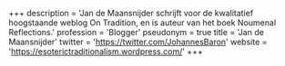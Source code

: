 +++
description = 'Jan de Maansnijder schrijft voor de kwalitatief hoogstaande weblog On Tradition, en is auteur van het boek Noumenal Reflections.'
profession = 'Blogger'
pseudonym = true
title = 'Jan de Maansnijder'
twitter = 'https://twitter.com/JohannesBaron'
website = 'https://esoterictraditionalism.wordpress.com/'
+++
